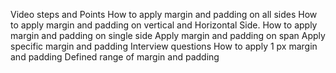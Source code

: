 Video steps and Points 
How to apply margin and padding on all sides
How to apply margin and padding on vertical and Horizontal Side.
How to apply margin and padding on single side
Apply margin and padding on span
Apply specific margin and padding
  Interview questions
How to apply 1 px margin and padding
Defined range  of margin and padding
